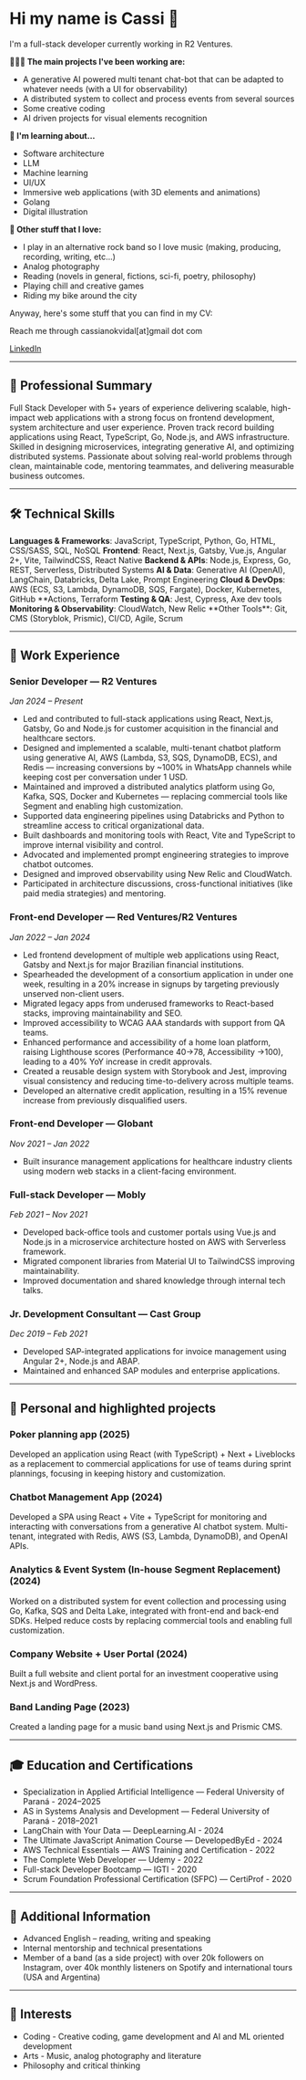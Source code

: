 # Hi my name is Cassi 🐣

I'm a full-stack developer currently working in R2 Ventures.

**🧑🏻‍💻 The main projects I've been working are:**

- A generative AI powered multi tenant chat-bot that can be adapted to whatever needs (with a UI for observability)
- A distributed system to collect and process events from several sources
- Some creative coding
- AI driven projects for visual elements recognition

**🌻 I'm learning about...**

- Software architecture
- LLM
- Machine learning
- UI/UX
- Immersive web applications (with 3D elements and animations)
- Golang
- Digital illustration

**🦄 Other stuff that I love:**

- I play in an alternative rock band so I love music (making, producing, recording, writing, etc...)
- Analog photography
- Reading (novels in general, fictions, sci-fi, poetry, philosophy)
- Playing chill and creative games
- Riding my bike around the city

Anyway, here's some stuff that you can find in my CV:

Reach me through cassianokvidal[at]gmail dot com

[LinkedIn](https://www.linkedin.com/in/cassiano-kruchelski)

---

## 🧠 Professional Summary

Full Stack Developer with 5+ years of experience delivering scalable, high-impact web
applications with a strong focus on frontend development, system architecture and user
experience. Proven track record building applications using React, TypeScript, Go, Node.js, and
AWS infrastructure. Skilled in designing microservices, integrating generative AI, and optimizing
distributed systems. Passionate about solving real-world problems through clean, maintainable
code, mentoring teammates, and delivering measurable business outcomes.

---

## 🛠 Technical Skills

**Languages & Frameworks**: JavaScript, TypeScript, Python, Go, HTML, CSS/SASS, SQL, NoSQL
**Frontend**: React, Next.js, Gatsby, Vue.js, Angular 2+, Vite, TailwindCSS, React Native
**Backend & APIs**: Node.js, Express, Go, REST, Serverless, Distributed Systems
**AI & Data**: Generative AI (OpenAI), LangChain, Databricks, Delta Lake, Prompt Engineering
**Cloud & DevOps**: AWS (ECS, S3, Lambda, DynamoDB, SQS, Fargate), Docker, Kubernetes, GitHub
**Actions, Terraform
**Testing & QA**: Jest, Cypress, Axe dev tools
**Monitoring & Observability**: CloudWatch, New Relic
**Other Tools\*\*: Git, CMS (Storyblok, Prismic), CI/CD, Agile, Scrum

---

## 💼 Work Experience

### Senior Developer — R2 Ventures

_Jan 2024 – Present_

- Led and contributed to full-stack applications using React, Next.js, Gatsby, Go and Node.js for
  customer acquisition in the financial and healthcare sectors.
- Designed and implemented a scalable, multi-tenant chatbot platform using generative AI, AWS
  (Lambda, S3, SQS, DynamoDB, ECS), and Redis — increasing conversions by ~100% in WhatsApp
  channels while keeping cost per conversation under 1 USD.
- Maintained and improved a distributed analytics platform using Go, Kafka, SQS, Docker and
  Kubernetes — replacing commercial tools like Segment and enabling high customization.
- Supported data engineering pipelines using Databricks and Python to streamline access to
  critical organizational data.
- Built dashboards and monitoring tools with React, Vite and TypeScript to improve internal
  visibility and control.
- Advocated and implemented prompt engineering strategies to improve chatbot outcomes.
- Designed and improved observability using New Relic and CloudWatch.
- Participated in architecture discussions, cross-functional initiatives (like paid media strategies)
  and mentoring.

### Front-end Developer — Red Ventures/R2 Ventures

_Jan 2022 – Jan 2024_

- Led frontend development of multiple web applications using React, Gatsby and Next.js for
  major Brazilian financial institutions.
- Spearheaded the development of a consortium application in under one week, resulting in a
  20% increase in signups by targeting previously unserved non-client users.
- Migrated legacy apps from underused frameworks to React-based stacks, improving
  maintainability and SEO.
- Improved accessibility to WCAG AAA standards with support from QA teams.
- Enhanced performance and accessibility of a home loan platform, raising Lighthouse scores
  (Performance 40→78, Accessibility →100), leading to a 40% YoY increase in credit approvals.
- Created a reusable design system with Storybook and Jest, improving visual consistency and
  reducing time-to-delivery across multiple teams.
- Developed an alternative credit application, resulting in a 15% revenue increase from
  previously disqualified users.

### Front-end Developer — Globant

_Nov 2021 – Jan 2022_

- Built insurance management applications for healthcare industry clients using modern web stacks in a client-facing environment.

### Full-stack Developer — Mobly

_Feb 2021 – Nov 2021_

- Developed back-office tools and customer portals using Vue.js and Node.js in a microservice architecture hosted on AWS with Serverless framework.
- Migrated component libraries from Material UI to TailwindCSS improving maintainability.
- Improved documentation and shared knowledge through internal tech talks.

### Jr. Development Consultant — Cast Group

_Dec 2019 – Feb 2021_

- Developed SAP-integrated applications for invoice management using Angular 2+, Node.js and ABAP.
- Maintained and enhanced SAP modules and enterprise applications.

---

## 🧪 Personal and highlighted projects

### Poker planning app (2025)

Developed an application using React (with TypeScript) + Next + Liveblocks as a replacement to
commercial applications for use of teams during sprint plannings, focusing in keeping history and
customization.

### Chatbot Management App (2024)

Developed a SPA using React + Vite + TypeScript for monitoring and interacting with
conversations from a generative AI chatbot system. Multi-tenant, integrated with Redis, AWS (S3,
Lambda, DynamoDB), and OpenAI APIs.

### Analytics & Event System (In-house Segment Replacement) (2024)

Worked on a distributed system for event collection and processing using Go, Kafka, SQS and
Delta Lake, integrated with front-end and back-end SDKs. Helped reduce costs by replacing
commercial tools and enabling full customization.

### Company Website + User Portal (2024)

Built a full website and client portal for an investment cooperative using Next.js and WordPress.

### Band Landing Page (2023)

Created a landing page for a music band using Next.js and Prismic CMS.

---

## 🎓 Education and Certifications

- Specialization in Applied Artificial Intelligence — Federal University of Paraná - 2024–2025
- AS in Systems Analysis and Development — Federal University of Paraná - 2018–2021
- LangChain with Your Data — DeepLearning.AI - 2024
- The Ultimate JavaScript Animation Course — DevelopedByEd - 2024
- AWS Technical Essentials — AWS Training and Certification - 2022
- The Complete Web Developer — Udemy - 2022
- Full-stack Developer Bootcamp — IGTI - 2020
- Scrum Foundation Professional Certification (SFPC) — CertiProf - 2020

---

## 📌 Additional Information

- Advanced English – reading, writing and speaking
- Internal mentorship and technical presentations
- Member of a band (as a side project) with over 20k followers on Instagram, over 40k monthly
  listeners on Spotify and international tours (USA and Argentina)

---

## 🎨 Interests

- Coding - Creative coding, game development and AI and ML oriented development
- Arts - Music, analog photography and literature
- Philosophy and critical thinking
